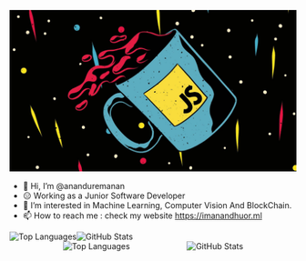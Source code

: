 ![Javascript wallpaper by wallpaper access](https://raw.githubusercontent.com/ananduremanan/Demo/demo_files/4635758.jpg)

- 👋 Hi, I’m @ananduremanan
- 😑 Working as a Junior Software Developer 
- 👀 I’m interested in Machine Learning, Computer Vision And BlockChain.
- 📫 How to reach me : check my website https://imanandhuor.ml

<div style="display: flex">
  <img src="https://github-readme-stats.vercel.app/api/top-langs/?username=ananduremanan&hide_progress=true&bg_color=0D1117&title_color=ffffff&text_color=ffffff" alt="Top Languages" style="margin-top: 0px" />
  <img src="https://github-readme-stats.vercel.app/api?username=ananduremanan&bg_color=0D1117&title_color=ffffff&text_color=ffffff" alt="GitHub Stats" />
</div>

<div style="display: flex; justify-content: center;">
  <div style="margin-right: 50px; display: flex; flex-direction: column; align-items: center;">
    <img src="https://github-readme-stats.vercel.app/api/top-langs/?username=ananduremanan&hide_progress=true&bg_color=0D1117&title_color=ffffff&text_color=ffffff" alt="Top Languages"/>
  </div>
  <div style="margin-left: 50px; display: flex; flex-direction: column; align-items: center;">
    <img src="https://github-readme-stats.vercel.app/api?username=ananduremanan&bg_color=0D1117&title_color=ffffff&text_color=ffffff" alt="GitHub Stats" />
  </div>
</div>


<!---
ananduremanan/ananduremanan is a ✨ special ✨ repository because its `README.md` (this file) appears on your GitHub profile.
You can click the Preview link to take a look at your changes.
--->

